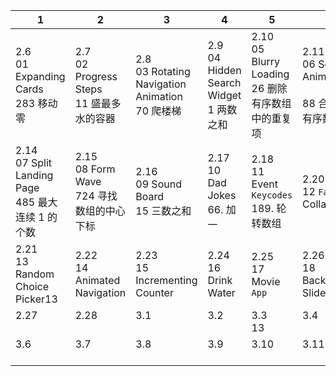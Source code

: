 | 1                                                        | 2                                                | 3                                                      | 4                                              | 5                                                        | 6                                                         |
| -------------------------------------------------------- | ------------------------------------------------ | ------------------------------------------------------ | ---------------------------------------------- | -------------------------------------------------------- | --------------------------------------------------------- |
| 2.6<br/>01 Expanding Cards<br/>283 移动零                | 2.7<br/>02 Progress Steps<br/>11 盛最多水的容器  | 2.8<br/>03 Rotating Navigation Animation<br/>70 爬楼梯 | 2.9<br/>04 Hidden Search Widget<br/>1 两数之和 | 2.10<br/>05 Blurry Loading<br/>26 删除有序数组中的重复项 | 2.11<br/>06 Scroll Animation<br/><br/>88 合并两个有序数组 |
| 2.14<br/>07 Split Landing Page<br/>485 最大连续 1 的个数 | 2.15<br/>08 Form Wave<br/>724 寻找数组的中心下标 | 2.16<br/>09 Sound Board<br/>15 三数之和                | 2.17<br/>10 Dad Jokes<br/>66. 加一             | 2.18<br/>11 Event `Keycodes`<br/>189. 轮转数组           | 2.20<br/>12 `Faq` Collapse<br/>                           |
| 2.21<br/>13 Random Choice Picker13<br/>                  | 2.22<br/>14 Animated Navigation<br/>             | 2.23<br/>15 Incrementing Counter<br/>                  | 2.24<br/>16 Drink Water<br/>                   | 2.25<br/>17 Movie `App`<br/>                             | 2.26<br/>18 Background Slider<br/>                        |
| 2.27<br/><br/>                                           | 2.28<br/><br/>                                   | 3.1<br/><br/>                                          | 3.2<br/><br/>                                  | 3.3<br/>13<br/>                                          | 3.4<br/><br/>                                             |
| 3.6<br/><br/>                                            | 3.7<br/><br/>                                    | 3.8<br/><br/>                                          | 3.9<br/><br/>                                  | 3.10<br/><br/>                                           | 3.11<br/><br/>                                            |

